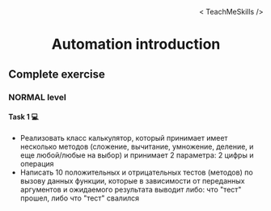 <p align='right'>< TeachMeSkills /></p>
<h1 align='center'>Automation introduction</h1>

## Complete exercise

### NORMAL level

#### Task 1 💻
- Реализовать класс калькулятор, который принимает имеет несколько методов (сложение, вычитание, умножение, деление, и еще любой/любые на выбор) и принимает 2 параметра: 2 цифры и операция
- Написать 10 положительных и отрицательных тестов (методов) по вызову данных функции, которые в зависимости от переданных аргументов и ожидаемого результата выводит либо: что "тест" прошел, либо что "тест" свалился

